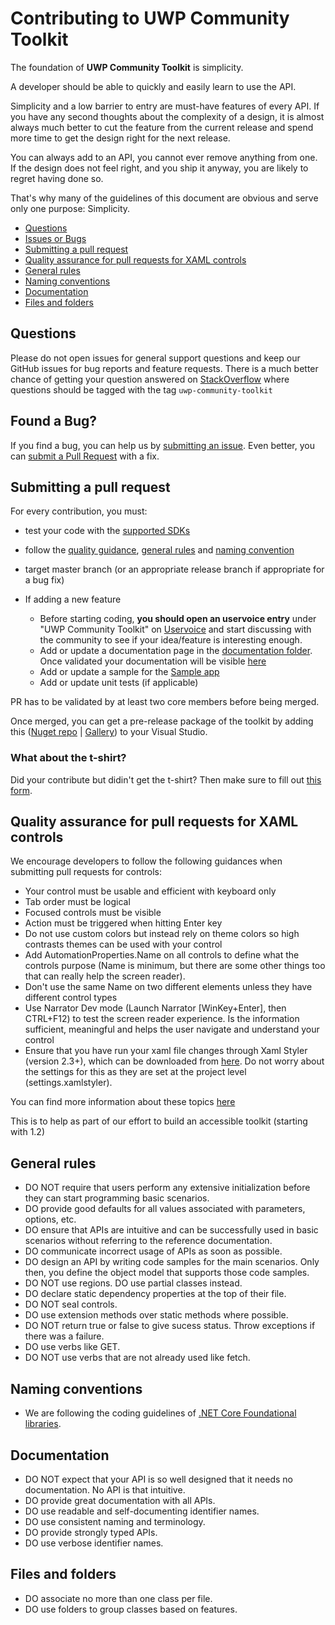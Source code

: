 # Contributing to UWP Community Toolkit

The foundation of **UWP Community Toolkit** is simplicity. 

A developer should be able to quickly and easily learn to use the API. 

Simplicity and a low barrier to entry are must-have features of every API. If you have any second thoughts about the complexity of a design, it is almost always much better to cut the feature from the current release and spend more time to get the design right for the next release. 

You can always add to an API, you cannot ever remove anything from one. If the design does not feel right, and you ship it anyway, you are likely to regret having done so.

That's why many of the guidelines of this document are obvious and serve only one purpose: Simplicity.

 - [Questions](#question)
 - [Issues or Bugs](#issue)
 - [Submitting a pull request](#pr)
 - [Quality assurance for pull requests for XAML controls](#xaml)
 - [General rules](#rules)
 - [Naming conventions](#naming)
 - [Documentation](#documentation)
 - [Files and folders](#files)


## <a name="question"></a> Questions
Please do not open issues for general support questions and keep our GitHub issues for bug reports and feature requests. There is a much better chance of getting your question answered on [StackOverflow](https://stackoverflow.com/search?q=uwp+community+toolkit) where questions should be tagged with the tag `uwp-community-toolkit`

## <a name="issue"></a> Found a Bug?
If you find a bug, you can help us by
[submitting an issue](https://github.com/Microsoft/UWPCommunityToolkit/issues). Even better, you can
[submit a Pull Request](#pr) with a fix.

## <a name="pr"></a> Submitting a pull request
For every contribution, you must:

* test your code with the [supported SDKs](readme.md#supported)
* follow the [quality guidance](#xaml), [general rules](#rules) and [naming convention](#naming)
* target master branch (or an appropriate release branch if appropriate for a bug fix)

* If adding a new feature
    * Before starting coding, **you should open an uservoice entry** under "UWP Community Toolkit" on [Uservoice](https://wpdev.uservoice.com/forums/110705-universal-windows-platform/category/193402-uwp-community-toolkit) and start discussing with the community to see if your idea/feature is interesting enough. 
    * Add or update a documentation page in the [documentation folder](https://github.com/Microsoft/UWPCommunityToolkit/tree/master/docs). Once validated your documentation will be visible [here](http://docs.uwpcommunitytoolkit.com/en/master/)
    * Add or update a sample for the [Sample app](https://github.com/Microsoft/UWPCommunityToolkit/tree/master/Microsoft.Toolkit.Uwp.SampleApp)
    * Add or update unit tests (if applicable)


PR has to be validated by at least two core members before being merged.

Once merged, you can get a pre-release package of the toolkit by adding this ([Nuget repo](https://dotnet.myget.org/F/uwpcommunitytoolkit/api/v3/index.json) | [Gallery](https://dotnet.myget.org/gallery/uwpcommunitytoolkit)) to your Visual Studio.

### What about the t-shirt?
Did your contribute but didin't get the t-shirt? Then make sure to fill out [this form](https://1drv.ms/xs/s!AjZLNGpIZBbgr7ZvtqjV-LcgdRcc7A).

## <a name="xaml"></a> Quality assurance for pull requests for XAML controls
We encourage developers to follow the following guidances when submitting pull requests for controls:
 * Your control must be usable and efficient with keyboard only
  * Tab order must be logical
  * Focused controls must be visible
  * Action must be triggered when hitting Enter key
 * Do not use custom colors but instead rely on theme colors so high contrasts themes can be used with your control
 * Add AutomationProperties.Name on all controls to define what the controls purpose (Name is minimum, but there are some other things too that can really help the screen reader). 
  * Don't use the same Name on two different elements unless they have different control types
 * Use Narrator Dev mode (Launch Narrator [WinKey+Enter], then CTRL+F12) to test the screen reader experience. Is the information sufficient, meaningful and helps the user navigate and understand your control
 * Ensure that you have run your xaml file changes through Xaml Styler (version 2.3+), which can be downloaded from [here](https://visualstudiogallery.msdn.microsoft.com/3de2a3c6-def5-42c4-924d-cc13a29ff5b7). Do not worry about the settings for this as they are set at the project level (settings.xamlstyler).

You can find more information about these topics [here](https://blogs.msdn.microsoft.com/winuiautomation/2015/07/14/building-accessible-windows-universal-apps-introduction)

This is to help as part of our effort to build an accessible toolkit (starting with 1.2)

## <a name="rules"></a> General rules

* DO NOT require that users perform any extensive initialization before they can start programming basic scenarios.
* DO provide good defaults for all values associated with parameters, options, etc.
* DO ensure that APIs are intuitive and can be successfully used in basic scenarios without referring to the reference documentation.
* DO communicate incorrect usage of APIs as soon as possible. 
* DO design an API by writing code samples for the main scenarios. Only then, you define the object model that supports those code samples.
* DO NOT use regions. DO use partial classes instead.
* DO declare static dependency properties at the top of their file.
* DO NOT seal controls.
* DO use extension methods over static methods where possible.
* DO NOT return true or false to give sucess status. Throw exceptions if there was a failure.
* DO use verbs like GET.
* DO NOT use verbs that are not already used like fetch.

## <a name="naming"></a> Naming conventions
* We are following the coding guidelines of [.NET Core Foundational libraries](https://github.com/dotnet/corefx/blob/master/Documentation/coding-guidelines/coding-style.md). 

## <a name="documentation"></a> Documentation
* DO NOT expect that your API is so well designed that it needs no documentation. No API is that intuitive.
* DO provide great documentation with all APIs. 
* DO use readable and self-documenting identifier names. 
* DO use consistent naming and terminology.
* DO provide strongly typed APIs.
* DO use verbose identifier names.

## <a name="files"></a> Files and folders
* DO associate no more than one class per file.
* DO use folders to group classes based on features.
